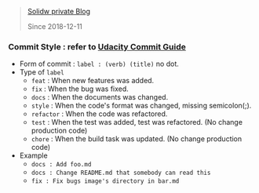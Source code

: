 > [Solidw private Blog](https://solidw.github.io) 
>
> Since 2018-12-11



### Commit Style : refer to [Udacity Commit Guide](https://udacity.github.io/git-styleguide/) 

- Form of commit : `label : (verb) (title)`  no dot.
- Type of `label` 
  - `feat` : When new features was added.
  - `fix` : When the bug was fixed.
  - `docs` : When the documents was changed.
  - `style` : When the code's format was changed, missing semicolon(;).
  - `refactor` : When the code was refactored.
  - `test` : When the test was added, test was refactored. (No change production code)
  - `chore` : When the build task was updated. (No change production code)
- Example
  - `docs : Add foo.md`
  - `docs : Change README.md that somebody can read this`
  - `fix : Fix bugs image's directory in bar.md`



